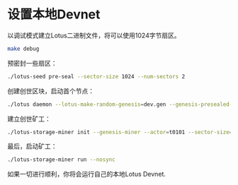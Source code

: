 # 设置本地Devnet

以调试模式建立Lotus二进制文件，将可以使用1024字节扇区。

```sh
make debug
```

预密封一些扇区：

```sh
./lotus-seed pre-seal --sector-size 1024 --num-sectors 2
```

创建创世区块，启动首个节点：

```sh
./lotus daemon --lotus-make-random-genesis=dev.gen --genesis-presealed-sectors=~/.genesis-sectors/pre-seal-t0101.json --bootstrap=false
```

建立创世矿工：

```sh
./lotus-storage-miner init --genesis-miner --actor=t0101 --sector-size=1024 --pre-sealed-sectors=~/.genesis-sectors --nosync
```

最后，启动矿工：

```sh
./lotus-storage-miner run --nosync
```

如果一切进行顺利，你将会运行自己的本地Lotus Devnet.


